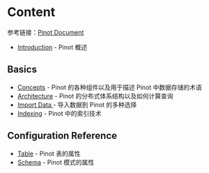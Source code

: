 # Content

参考链接：[Pinot Document](https://docs.pinot.apache.org/)

* [Introduction](Introduction.md) - Pinot 概述

## Basics

* [Concepts](basics/Concepts.md) - Pinot 的各种组件以及用于描述 Pinot 中数据存储的术语
* [Architecture](basics/Architecture.md) - Pinot 的分布式体系结构以及如何计算查询
* [Import Data ](basics/import-data/)- 导入数据到 Pinot 的多种选择
* [Indexing](basics/indexing/) - Pinot 中的索引技术

## Configuration Reference

* [Table](configuration-reference/table.md) - Pinot 表的属性
* [Schema](configuration-reference/schema.md) - Pinot 模式的属性
